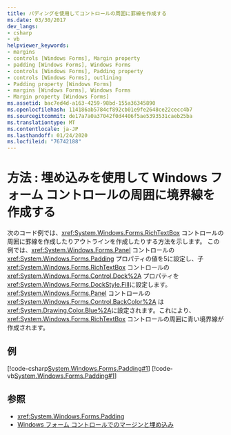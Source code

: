 ```yaml
---
title: パディングを使用してコントロールの周囲に罫線を作成する
ms.date: 03/30/2017
dev_langs:
- csharp
- vb
helpviewer_keywords:
- margins
- controls [Windows Forms], Margin property
- padding [Windows Forms], Windows Forms
- controls [Windows Forms], Padding property
- controls [Windows Forms], outlining
- Padding property [Windows Forms]
- margins [Windows Forms], Windows Forms
- Margin property [Windows Forms]
ms.assetid: bac7ed4d-a163-4259-98bd-155a36345890
ms.openlocfilehash: 114186ab5784cf892cb01e9fe2648ce22cecc4b7
ms.sourcegitcommit: de17a7a0a37042f0d4406f5ae5393531caeb25ba
ms.translationtype: MT
ms.contentlocale: ja-JP
ms.lasthandoff: 01/24/2020
ms.locfileid: "76742188"
---
```

# <a name="how-to-create-a-border-around-a-windows-forms-control-using-padding"></a>方法 : 埋め込みを使用して Windows フォーム コントロールの周囲に境界線を作成する
次のコード例では、<xref:System.Windows.Forms.RichTextBox> コントロールの周囲に罫線を作成したりアウトラインを作成したりする方法を示します。 この例では、<xref:System.Windows.Forms.Panel> コントロールの <xref:System.Windows.Forms.Padding> プロパティの値を5に設定し、子 <xref:System.Windows.Forms.RichTextBox> コントロールの <xref:System.Windows.Forms.Control.Dock%2A> プロパティを <xref:System.Windows.Forms.DockStyle.Fill>に設定します。 <xref:System.Windows.Forms.Panel> コントロールの <xref:System.Windows.Forms.Control.BackColor%2A> は <xref:System.Drawing.Color.Blue%2A>に設定されます。これにより、<xref:System.Windows.Forms.RichTextBox> コントロールの周囲に青い境界線が作成されます。  
  
## <a name="example"></a>例  
 [!code-csharp[System.Windows.Forms.Padding#1](~/samples/snippets/csharp/VS_Snippets_Winforms/System.Windows.Forms.Padding/CS/Form1.cs#1)]
 [!code-vb[System.Windows.Forms.Padding#1](~/samples/snippets/visualbasic/VS_Snippets_Winforms/System.Windows.Forms.Padding/VB/Form1.vb#1)]  
  
## <a name="see-also"></a>参照

- <xref:System.Windows.Forms.Padding>
- [Windows フォーム コントロールでのマージンと埋め込み](margin-and-padding-in-windows-forms-controls.md)
